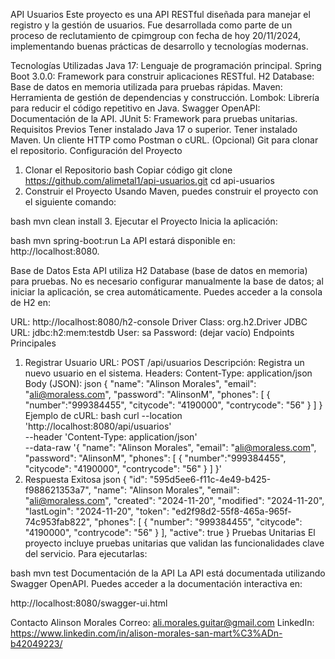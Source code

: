API Usuarios
Este proyecto es una API RESTful diseñada para manejar el registro y la gestión de usuarios. Fue desarrollada como parte de un proceso de reclutamiento de cpimgroup con fecha de hoy 20/11/2024, implementando buenas prácticas de desarrollo y tecnologías modernas.

Tecnologías Utilizadas
Java 17: Lenguaje de programación principal.
Spring Boot 3.0.0: Framework para construir aplicaciones RESTful.
H2 Database: Base de datos en memoria utilizada para pruebas rápidas.
Maven: Herramienta de gestión de dependencias y construcción.
Lombok: Librería para reducir el código repetitivo en Java.
Swagger OpenAPI: Documentación de la API.
JUnit 5: Framework para pruebas unitarias.
Requisitos Previos
Tener instalado Java 17 o superior.
Tener instalado Maven.
Un cliente HTTP como Postman o cURL.
(Opcional) Git para clonar el repositorio.
Configuración del Proyecto
1. Clonar el Repositorio
bash
Copiar código
git clone https://github.com/alimetal1/api-usuarios.git
cd api-usuarios
2. Construir el Proyecto
Usando Maven, puedes construir el proyecto con el siguiente comando:

bash
mvn clean install
3. Ejecutar el Proyecto
Inicia la aplicación:

bash
mvn spring-boot:run
La API estará disponible en: http://localhost:8080.

Base de Datos
Esta API utiliza H2 Database (base de datos en memoria) para pruebas. No es necesario configurar manualmente la base de datos; al iniciar la aplicación, se crea automáticamente. Puedes acceder a la consola de H2 en:

URL: http://localhost:8080/h2-console
Driver Class: org.h2.Driver
JDBC URL: jdbc:h2:mem:testdb
User: sa
Password: (dejar vacío)
Endpoints Principales
1. Registrar Usuario
URL: POST /api/usuarios
Descripción: Registra un nuevo usuario en el sistema.
Headers:
Content-Type: application/json
Body (JSON):
json
{
    "name": "Alinson Morales",
    "email": "ali@moraless.com",
    "password": "AlinsonM",
    "phones": [
        {
            "number":"999384455",
            "citycode": "4190000",
            "contrycode": "56"
        }
    ]
}
Ejemplo de cURL:
bash
curl --location 'http://localhost:8080/api/usuarios' \
--header 'Content-Type: application/json' \
--data-raw '{
    "name": "Alinson Morales",
    "email": "ali@moraless.com",
    "password": "AlinsonM",
    "phones": [
        {
            "number":"999384455",
            "citycode": "4190000",
            "contrycode": "56"
        }
    ]
}'
2. Respuesta Exitosa
json
{
    "id": "595d5ee6-f11c-4e49-b425-f988621353a7",
    "name": "Alinson Morales",
    "email": "ali@moraless.com",
    "created": "2024-11-20",
    "modified": "2024-11-20",
    "lastLogin": "2024-11-20",
    "token": "ed2f98d2-55f8-465a-965f-74c953fab822",
    "phones": [
        {
            "number": "999384455",
            "citycode": "4190000",
            "contrycode": "56"
        }
    ],
    "active": true
}
Pruebas Unitarias
El proyecto incluye pruebas unitarias que validan las funcionalidades clave del servicio. Para ejecutarlas:

bash
mvn test
Documentación de la API
La API está documentada utilizando Swagger OpenAPI. Puedes acceder a la documentación interactiva en:

http://localhost:8080/swagger-ui.html

Contacto
Alinson Morales
Correo: ali.morales.guitar@gmail.com
LinkedIn: https://www.linkedin.com/in/alison-morales-san-mart%C3%ADn-b42049223/
